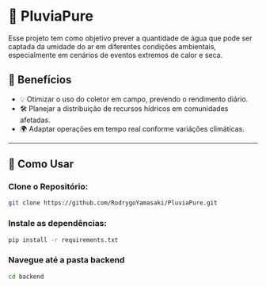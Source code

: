 # 💠 PluviaPure

Esse projeto tem como objetivo prever a quantidade de água que pode ser captada da umidade do ar em diferentes condições ambientais, especialmente em cenários de eventos extremos de calor e seca.

## 🌟 Benefícios 

- 💡 Otimizar o uso do coletor em campo, prevendo o rendimento diário.
- 🛠️ Planejar a distribuição de recursos hídricos em comunidades afetadas.
- 🌍 Adaptar operações em tempo real conforme variáções climáticas.

---

## 🚀 Como Usar 

### Clone o Repositório:

```bash
git clone https://github.com/RodrygoYamasaki/PluviaPure.git
```

### Instale as dependências:

```bash
pip install -r requirements.txt
```

### Navegue até a pasta backend

```bash
cd backend
```
